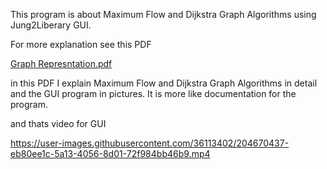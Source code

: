 This program is about Maximum Flow and Dijkstra Graph Algorithms using Jung2Liberary GUI.

For more explanation see this PDF

[Graph Represntation.pdf](https://github.com/eslam11993377/GraphRepresentation1/files/10108601/Graph.Represntation.pdf)

in this PDF I explain Maximum Flow and Dijkstra Graph Algorithms in detail and the GUI program in pictures.
It is more like documentation for the program.

and thats video for GUI


https://user-images.githubusercontent.com/36113402/204670437-eb80ee1c-5a13-4056-8d01-72f984bb46b9.mp4


